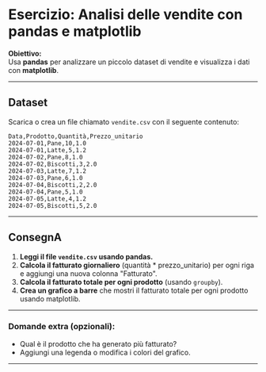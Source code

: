 # Esercizio: Analisi delle vendite con pandas e matplotlib

**Obiettivo:**  
Usa **pandas** per analizzare un piccolo dataset di vendite e visualizza i dati con **matplotlib**.

---

## Dataset

Scarica o crea un file chiamato `vendite.csv` con il seguente contenuto:

```csv
Data,Prodotto,Quantità,Prezzo_unitario
2024-07-01,Pane,10,1.0
2024-07-01,Latte,5,1.2
2024-07-02,Pane,8,1.0
2024-07-02,Biscotti,3,2.0
2024-07-03,Latte,7,1.2
2024-07-03,Pane,6,1.0
2024-07-04,Biscotti,2,2.0
2024-07-04,Pane,5,1.0
2024-07-05,Latte,4,1.2
2024-07-05,Biscotti,5,2.0
```

---

## ConsegnA

1. **Leggi il file `vendite.csv` usando pandas.**
2. **Calcola il fatturato giornaliero** (quantità \* prezzo_unitario) per ogni riga e aggiungi una nuova colonna "Fatturato".
3. **Calcola il fatturato totale per ogni prodotto** (usando `groupby`).
4. **Crea un grafico a barre** che mostri il fatturato totale per ogni prodotto usando matplotlib.

---

### Domande extra (opzionali):

-   Qual è il prodotto che ha generato più fatturato?
-   Aggiungi una legenda o modifica i colori del grafico.

---
